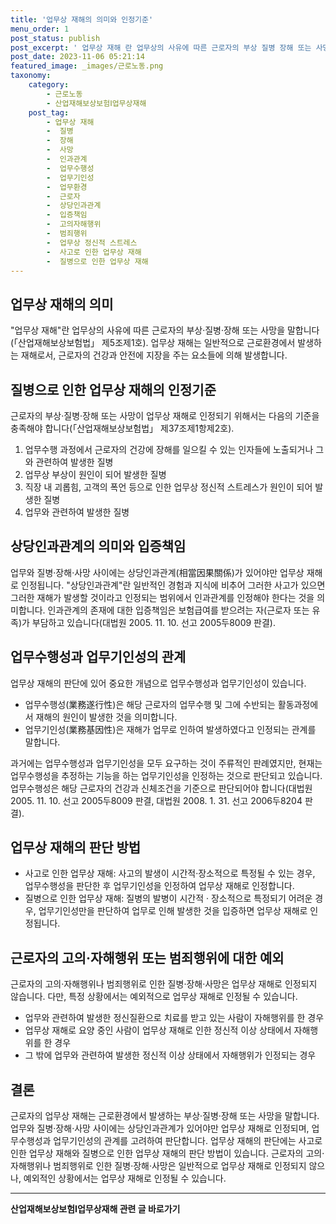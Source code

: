 ```yaml
---
title: '업무상 재해의 의미와 인정기준'
menu_order: 1
post_status: publish
post_excerpt: ' 업무상 재해 란 업무상의 사유에 따른 근로자의 부상 질병 장해 또는 사망을 말합니다  산업재해보상보험법  제5조제1호 . 업무상 재해는 일반적으로 근로환경에서 발생하는 재해로서, 근로자의 건강과 안전에 지장을 주는 요소들에 의해 발생합니다.'
post_date: 2023-11-06 05:21:14
featured_image: _images/근로노동.png
taxonomy:
    category:
        - 근로노동
        - 산업재해보상보험Ⅰ업무상재해
    post_tag:
        - 업무상 재해
        -  질병
        -  장해
        -  사망
        -  인과관계
        -  업무수행성
        -  업무기인성
        -  업무환경
        -  근로자
        -  상당인과관계
        -  입증책임
        -  고의자해행위
        -  범죄행위
        -  업무상 정신적 스트레스
        -  사고로 인한 업무상 재해
        -  질병으로 인한 업무상 재해
---
```



## 업무상 재해의 의미
"업무상 재해"란 업무상의 사유에 따른 근로자의 부상·질병·장해 또는 사망을 말합니다(「산업재해보상보험법」 제5조제1호). 업무상 재해는 일반적으로 근로환경에서 발생하는 재해로서, 근로자의 건강과 안전에 지장을 주는 요소들에 의해 발생합니다.

## 질병으로 인한 업무상 재해의 인정기준
근로자의 부상·질병·장해 또는 사망이 업무상 재해로 인정되기 위해서는 다음의 기준을 충족해야 합니다(「산업재해보상보험법」 제37조제1항제2호).

1. 업무수행 과정에서 근로자의 건강에 장해를 일으킬 수 있는 인자들에 노출되거나 그와 관련하여 발생한 질병
2. 업무상 부상이 원인이 되어 발생한 질병
3. 직장 내 괴롭힘, 고객의 폭언 등으로 인한 업무상 정신적 스트레스가 원인이 되어 발생한 질병
4. 업무와 관련하여 발생한 질병

## 상당인과관계의 의미와 입증책임
업무와 질병·장해·사망 사이에는 상당인과관계(相當因果關係)가 있어야만 업무상 재해로 인정됩니다. "상당인과관계"란 일반적인 경험과 지식에 비추어 그러한 사고가 있으면 그러한 재해가 발생할 것이라고 인정되는 범위에서 인과관계를 인정해야 한다는 것을 의미합니다. 인과관계의 존재에 대한 입증책임은 보험급여를 받으려는 자(근로자 또는 유족)가 부담하고 있습니다(대법원 2005. 11. 10. 선고 2005두8009 판결).

## 업무수행성과 업무기인성의 관계
업무상 재해의 판단에 있어 중요한 개념으로 업무수행성과 업무기인성이 있습니다.

- 업무수행성(業務遂行性)은 해당 근로자의 업무수행 및 그에 수반되는 활동과정에서 재해의 원인이 발생한 것을 의미합니다.
- 업무기인성(業務基因性)은 재해가 업무로 인하여 발생하였다고 인정되는 관계를 말합니다.

과거에는 업무수행성과 업무기인성을 모두 요구하는 것이 주류적인 판례였지만, 현재는 업무수행성을 추정하는 기능을 하는 업무기인성을 인정하는 것으로 판단되고 있습니다. 업무수행성은 해당 근로자의 건강과 신체조건을 기준으로 판단되어야 합니다(대법원 2005. 11. 10. 선고 2005두8009 판결, 대법원 2008. 1. 31. 선고 2006두8204 판결).

## 업무상 재해의 판단 방법
- 사고로 인한 업무상 재해: 사고의 발생이 시간적·장소적으로 특정될 수 있는 경우, 업무수행성을 판단한 후 업무기인성을 인정하여 업무상 재해로 인정합니다.
- 질병으로 인한 업무상 재해: 질병의 발병이 시간적 · 장소적으로 특정되기 어려운 경우, 업무기인성만을 판단하여 업무로 인해 발생한 것을 입증하면 업무상 재해로 인정됩니다.

## 근로자의 고의·자해행위 또는 범죄행위에 대한 예외
근로자의 고의·자해행위나 범죄행위로 인한 질병·장해·사망은 업무상 재해로 인정되지 않습니다. 다만, 특정 상황에서는 예외적으로 업무상 재해로 인정될 수 있습니다.

- 업무와 관련하여 발생한 정신질환으로 치료를 받고 있는 사람이 자해행위를 한 경우
- 업무상 재해로 요양 중인 사람이 업무상 재해로 인한 정신적 이상 상태에서 자해행위를 한 경우
- 그 밖에 업무와 관련하여 발생한 정신적 이상 상태에서 자해행위가 인정되는 경우

## 결론
근로자의 업무상 재해는 근로환경에서 발생하는 부상·질병·장해 또는 사망을 말합니다. 업무와 질병·장해·사망 사이에는 상당인과관계가 있어야만 업무상 재해로 인정되며, 업무수행성과 업무기인성의 관계를 고려하여 판단합니다. 업무상 재해의 판단에는 사고로 인한 업무상 재해와 질병으로 인한 업무상 재해의 판단 방법이 있습니다. 근로자의 고의·자해행위나 범죄행위로 인한 질병·장해·사망은 일반적으로 업무상 재해로 인정되지 않으나, 예외적인 상황에서는 업무상 재해로 인정될 수 있습니다.
<!-- wp:separator -->
<hr class="wp-block-separator has-alpha-channel-opacity"/>
<!-- /wp:separator -->

<!-- wp:group {"backgroundColor":"base","layout":{"type":"constrained"}} -->
<div class="wp-block-group has-base-background-color has-background"><!-- wp:paragraph {"align":"center","fontSize":"medium"} -->
<p class="has-text-align-center has-large-font-size"><strong>산업재해보상보험Ⅰ업무상재해 관련 글 바로가기</strong></p>
<!-- /wp:paragraph -->


<!-- wp:latest-posts
{"categories":[{"id":10860,"count":19,"description":"","link":"https://uknowlaw.com/category/%ec%82%b0%ec%97%85%ec%9e%ac%ed%95%b4%eb%b3%b4%ec%83%81%eb%b3%b4%ed%97%98%e2%85%b0%ec%97%85%eb%ac%b4%ec%83%81%ec%9e%ac%ed%95%b4/","name":"산업재해보상보험Ⅰ업무상재해","slug":"산업재해보상보험Ⅰ업무상재해","taxonomy":"category","parent":0,"meta":[],"_links":{"self":[{"href":"https://uknowlaw.com/wp-json/wp/v2/categories/10860"}],"collection":[{"href":"https://uknowlaw.com/wp-json/wp/v2/categories"}],"about":[{"href":"https://uknowlaw.com/wp-json/wp/v2/taxonomies/category"}],"wp:post_type":[{"href":"https://uknowlaw.com/wp-json/wp/v2/posts?categories=10860"}],"curies":[{"name":"wp","href":"https://api.w.org/{rel}","templated":true}]}}],"postsToShow":100,"excerptLength":28,"postLayout":"grid","columns":2,"featuredImageAlign":"left","featuredImageSizeSlug":"large","fontSize":18px} /--></div>
<!-- /wp:group -->